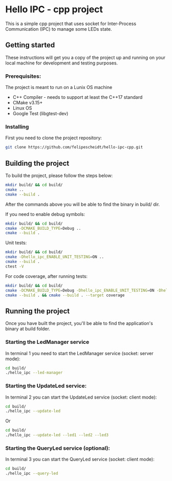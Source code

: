 # Hello IPC - cpp project

This is a simple cpp project that uses socket for Inter-Process Communication (IPC) to manage some LEDs state.

## Getting started

These instructions will get you a copy of the project up and running on your local machine for development and testing purposes.

### Prerequisites:

The project is meant to run on a Lunix OS machine

- C++ Compiler - needs to support at least the C++17 standard
- CMake v3.15+
- Linux OS
- Google Test (libgtest-dev)

### Installing

First you need to clone the project repository:

```bash
git clone https://github.com/felipescheidt/hello-ipc-cpp.git
```

## Building the project

To build the project, please follow the steps below:

```bash
mkdir build/ && cd build/
cmake ..
cmake --build .
```
After the commands above you will be able to find the binary in build/ dir.

If you need to enable debug symbols:
```bash
mkdir build/ && cd build/
cmake -DCMAKE_BUILD_TYPE=Debug ..
cmake --build .
```

Unit tests:
```bash
mkdir build/ && cd build/
cmake -Dhello_ipc_ENABLE_UNIT_TESTING=ON ..
cmake --build .
ctest -V
```

For code coverage, after running tests:
```bash
mkdir build/ && cd build/
cmake -DCMAKE_BUILD_TYPE=Debug -Dhello_ipc_ENABLE_UNIT_TESTING=ON -Dhello_ipc_ENABLE_CODE_COVERAGE=ON ..
cmake --build . && cmake --build . --target coverage
```

## Running the project

Once you have built the project, you'll be able to find the application's binary at build folder.

### Starting the LedManager service

In terminal 1 you need to start the LedManager service (socket: server mode):
```bash
cd build/
./hello_ipc --led-manager
```

### Starting the UpdateLed service:

In terminal 2 you can start the UpdateLed service (socket: client mode):
```bash
cd build/
./hello_ipc --update-led
```
Or
```bash
cd build/
./hello_ipc --update-led --led1 --led2 --led3
```

### Starting the QueryLed service (optional):

In terminal 3 you can start the QueryLed service (socket: client mode):
```bash
cd build/
./hello_ipc --query-led
```